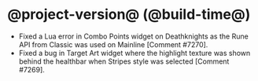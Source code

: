 # @project-version@ (@build-time@)

* Fixed a Lua error in Combo Points widget on Deathknights as the Rune API from Classic was used on Mainline [Comment #7270].
* Fixed a bug in Target Art widget where the highlight texture was shown behind the healthbar when Stripes style was selected [Comment #7269].

